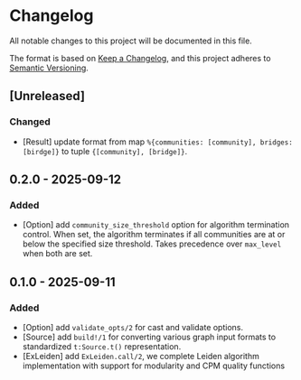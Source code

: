 # Changelog

All notable changes to this project will be documented in this file.

The format is based on [Keep a Changelog](https://keepachangelog.com/en/1.0.0/),
and this project adheres to [Semantic Versioning](https://semver.org/spec/v2.0.0.html).

## [Unreleased]

### Changed

- [Result] update format from map `%{communities: [community], bridges: [birdge]}` to tuple `{[community], [bridge]}`.

## 0.2.0 - 2025-09-12

### Added

- [Option] add `community_size_threshold` option for algorithm termination control. When set, the algorithm terminates if all communities are at or below the specified size threshold. Takes precedence over `max_level` when both are set.

## 0.1.0 - 2025-09-11

### Added

- [Option] add `validate_opts/2` for cast and validate options.
- [Source] add `build!/1` for converting various graph input formats to standardized `t:Source.t()` representation.
- [ExLeiden] add `ExLeiden.call/2`, we complete Leiden algorithm implementation with support for modularity and CPM quality functions
